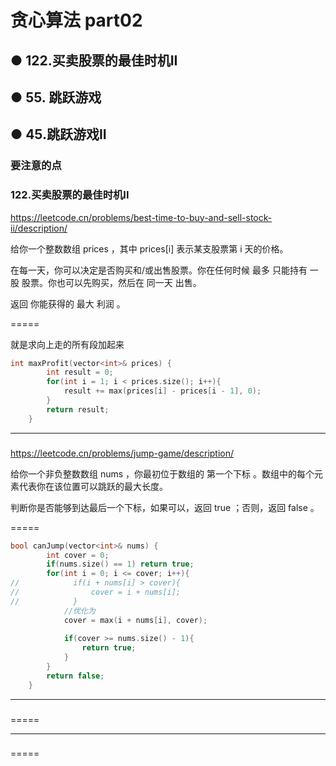 # 贪心算法 part02
## ● 122.买卖股票的最佳时机II
## ● 55. 跳跃游戏
## ● 45.跳跃游戏II


### 要注意的点


### 122.买卖股票的最佳时机II
https://leetcode.cn/problems/best-time-to-buy-and-sell-stock-ii/description/

给你一个整数数组 prices ，其中 prices[i] 表示某支股票第 i 天的价格。

在每一天，你可以决定是否购买和/或出售股票。你在任何时候 最多 只能持有 一股 股票。你也可以先购买，然后在 同一天 出售。

返回 你能获得的 最大 利润 。

=====

就是求向上走的所有段加起来
```c++
int maxProfit(vector<int>& prices) {
        int result = 0;
        for(int i = 1; i < prices.size(); i++){
            result += max(prices[i] - prices[i - 1], 0);
        }
        return result;
    }
```



----
### 
https://leetcode.cn/problems/jump-game/description/

给你一个非负整数数组 nums ，你最初位于数组的 第一个下标 。数组中的每个元素代表你在该位置可以跳跃的最大长度。

判断你是否能够到达最后一个下标，如果可以，返回 true ；否则，返回 false 。

=====
```c++
bool canJump(vector<int>& nums) {
        int cover = 0;
        if(nums.size() == 1) return true;
        for(int i = 0; i <= cover; i++){
//            if(i + nums[i] > cover){
//                cover = i + nums[i];
//            }
            //优化为
            cover = max(i + nums[i], cover);
            
            if(cover >= nums.size() - 1){
                return true;
            }
        }
        return false;
    }
```

-----
### 


=====

-----
### 


=====


